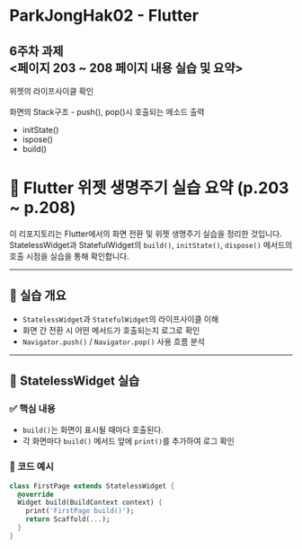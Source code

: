 # ParkJongHak02 - Flutter


## 6주차 과제<br/><페이지 203 ~ 208 페이지 내용 실습 및 요약>
위젯의 라이프사이클 확인
<br/>
<br/>
화면의 Stack구조 - push(), pop()시 호출되는 메소드 출력
- initState()
- ispose()
- build()

# 📘 Flutter 위젯 생명주기 실습 요약 (p.203 ~ p.208)

이 리포지토리는 Flutter에서의 화면 전환 및 위젯 생명주기 실습을 정리한 것입니다.  
StatelessWidget과 StatefulWidget의 `build()`, `initState()`, `dispose()` 메서드의 호출 시점을 실습을 통해 확인합니다.

---

## 📌 실습 개요

- `StatelessWidget`과 `StatefulWidget`의 라이프사이클 이해
- 화면 간 전환 시 어떤 메서드가 호출되는지 로그로 확인
- `Navigator.push()` / `Navigator.pop()` 사용 흐름 분석

---

## 🧪 StatelessWidget 실습

### ✅ 핵심 내용
- `build()`는 화면이 표시될 때마다 호출된다.
- 각 화면마다 `build()` 메서드 앞에 `print()`를 추가하여 로그 확인

### 📄 코드 예시
```dart
class FirstPage extends StatelessWidget {
  @override
  Widget build(BuildContext context) {
    print('FirstPage build()');
    return Scaffold(...);
  }
}
